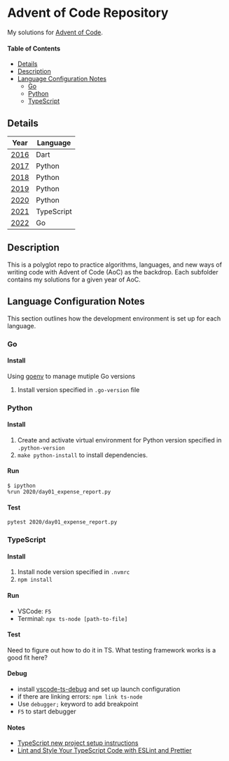 # Advent of Code Repository

My solutions for [Advent of Code](https://adventofcode.com/).

#### Table of Contents

- [Details](#details)
- [Description](#description)
- [Language Configuration Notes](#language-configuration-notes)
  - [Go](#go)
  - [Python](#python)
  - [TypeScript](#typescript)

## Details

| Year          | Language   |
| ------------- | ---------- |
| [2016](2016/) | Dart       |
| [2017](2017/) | Python     |
| [2018](2018/) | Python     |
| [2019](2019/) | Python     |
| [2020](2020/) | Python     |
| [2021](2021/) | TypeScript |
| [2022](2022/) | Go         |

## Description

This is a polyglot repo to practice algorithms, languages, and new ways of writing code with Advent of Code (AoC) as the backdrop. Each subfolder contains my solutions for a given year of AoC.

## Language Configuration Notes

This section outlines how the development environment is set up for each language.

### Go

#### Install

Using [goenv](https://github.com/syndbg/goenv) to manage mutiple Go versions

1. Install version specified in `.go-version` file

### Python

#### Install

1. Create and activate virtual environment for Python version specified in `.python-version`
2. `make python-install` to install dependencies.

#### Run

```console
$ ipython
%run 2020/day01_expense_report.py
```

#### Test

```console
pytest 2020/day01_expense_report.py
```

### TypeScript

#### Install

1. Install node version specified in `.nvmrc`
1. `npm install`

#### Run

- VSCode: `F5`
- Terminal: `npx ts-node [path-to-file]`

#### Test

Need to figure out how to do it in TS. What testing framework works is a good fit here?

#### Debug

- install [vscode-ts-debug](https://github.com/hagishi/vscode-ts-debug) and set up launch configuration
- if there are linking errors: `npm link ts-node`
- Use `debugger;` keyword to add breakpoint
- `F5` to start debugger

#### Notes

- [TypeScript new project setup instructions](https://www.digitalocean.com/community/tutorials/typescript-new-project)
- [Lint and Style Your TypeScript Code with ESLint and Prettier](https://moduscreate.com/blog/lint-style-typescript/)
